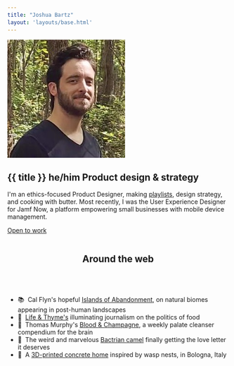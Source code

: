 ```yaml
---
title: "Joshua Bartz"
layout: 'layouts/base.html'
---
```


<section id="intro" class="greeting">
	<div class="row container-narrow">
		<div class="column">
			<div class="name-block">
			<img class="avatar" src="./img/profile-2.jpeg" alt="avatar" />
				<div class="vertical-center">
					<h1>{{ title }} <span class="small-caps pronouns">he/him</span>
					<span class="small-caps header-modifier">Product design & strategy</span></h1>
				</div>
			</div>
			<p>I'm an ethics-focused Product Designer, making <a href="./playlists"> playlists</a>, design strategy, and cooking with butter. Most recently, I was the User Experience Designer for Jamf Now, a platform empowering small businesses with mobile device management.</p>
			<p><a href="mailto:hello@brtz.me" class="btn no-link-decor" role="button" alt="back"><span class="status"></span>Open to work</a></p>
		</div>
	</div>
</section>

<section id="around-the-web" class="row">
	<div class="container-narrow">
		<div class="column">
			<header>
				<h2>Around the web</h2>
			</header>
		</div>
		<div class="double-column">
			<ul class="no-list-decor">
				<li>📚&nbsp;&nbsp;Cal Flyn's hopeful <a href="https://www.calflyn.com/nonfiction-books/islands-of-abandonment-nature-rebounding-post-human-landscape">Islands of Abandonment</a>, on natural biomes appearing in post-human landscapes</li>
				<li>🍱&nbsp;&nbsp;<a href="https://lifeandthyme.com">Life & Thyme's</a> illuminating journalism on the politics of food</li>
				<li>📸&nbsp;&nbsp;Thomas Murphy's <a href="https://therealmurphy.substack.com">Blood & Champagne</a>, a weekly palate cleanser compendium for the brain</li>
				<li>🐪&nbsp;&nbsp;The weird and marvelous <a href="https://vimeo.com/407941034">Bactrian camel</a> finally getting the love letter it deserves</li>
				<li>🐝&nbsp;&nbsp;A <a href="https://www.dwell.com/article/tecla-3d-printed-home-mario-cucinella-architects-wasp-28cde493">3D-printed concrete home</a> inspired by wasp nests, in Bologna, Italy</li>
			</ul>
		</div>
	</div>
</section>